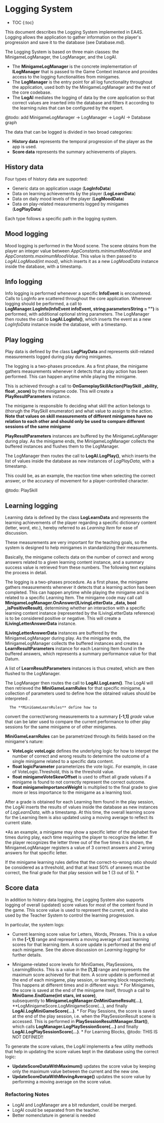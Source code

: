 # Logging System

* TOC
{:toc}

This document describes the Logging System implemented in EA4S.
Logging allows the application to gather information on the player's progression
 and save it to the database (see Database.md).

The Logging System is based on three main classes:
 the MinigameLogManager, the LogManager, and the LogAI.
  * The **MinigameLogManager** is the  concrete implementation of **ILogManager**
   that is passed to the Game Context instance
    and provides access to the logging functionalities from minigames.
  * The **LogManager** is the entry point for all log functionality throughout the
    application, used both by the MinigameLogManager and the rest of the core codebase.
  * The **LogAI** mediates the logging of data by the core application
    so that correct values are inserted into the database
    and filters it according to the learning rules that can be configured by the expert.

@todo: add MinigameLogManager -> LogManager -> LogAI -> Database graph


The data that can be logged is divided in two broad categories:
 * **History data** represents the temporal progression of the player as the app is used.
 * **Score data** represents the summary achievements of players.


## History data

Four types of history data are supported:
 * Generic data on application usage (**LogInfoData**)
 * Data on learning achievements by the player (**LogLearnData**)
 * Data on daily mood levels of the player (**LogMoodData**)
 * Data on play-related measurements logged by minigames (**LogPlayData**)

Each type follows a specific path in the logging system.

## Mood logging

Mood logging is performed in the Mood scene.
The scene obtains from the player an integer value
between *AppConstants.minimumMoodValue* and *AppConstants.maximumMoodValue*.
This value is then passed to *LogAI.LogMood(int mood)*,
 which inserts it as a new *LogMoodData* instance inside the database,
  with a timestamp.

## Info logging

Info logging is performed whenever a specific **InfoEvent** is encountered.
Calls to LogInfo are scattered throughout the core application.
Whenever logging should be performed, a call to  
 **LogManager.LogInfo(InfoEvent infoEvent, string parametersString = "")**
  is performed, with additional optional string parameters.
 The LogManager then routes the call to
 **LogAI.LogInfo()**, which
  inserts the event as a new *LogInfoData* instance
   inside the database, with a timestamp.


## Play logging

 Play data is defined by the class
 **LogPlayData** and represents
  skill-related measurements
   logged during play during minigames.

The logging is a two-phases procedure.
 As a first phase, the minigame gathers measurements whenever it detects that
  a play action has been performed. This can happen anytime while playing the minigame.

This is achieved
 through a call to **OnGameplaySkillAction(PlaySkill _ability, float _score)**
  by the minigame code.
  This will create a **PlayResultParameters** instance.

The minigame is responsible fo deciding what skill
 the action belongs to (thorugh the PlaySkill enumerator)
 and what value to assign to the action.
 **Note that values on skill measurements of different
  minigames have no relation to each other and should only be used
   to compare different sessions of the same minigame**

  **PlayResultParameters** instances are
 buffered by the MinigameLogManager during play.
  As the minigame ends, the MinigameLogManager
   collects the buffered instances
    and flushes them to the LogManager.

 The LogManager then routes the call to
 **LogAI.LogPlay()**, which
  inserts the list of values inside the database as new
 instances of *LogPlayData*, with a timestamp.

   This could be, as an example,
    the reaction time when selecting the correct answer,
 or the accuracy of movement for a player-controlled character.


  @todo: PlaySkill

## Learning logging

Learning data is defined by the class
 **LogLearnData** and represents
  the learning achievements of the player
   regarding a specific dictionary content (letter, word, etc.),
    hereby referred to as *Learning Item* for ease of discussion.

These measurements are very important for the teaching goals,
 so the system is designed to help minigames
 in standardizing their measurements.

 Basically, the minigame collects data on the number of correct
  and wrong answers related to a given learning content instance,
   and a summary success value is retrieved from these numbers.
 The following text explains the process in detail.

The logging is a two-phases procedure.
 As a first phase, the minigame gathers measurements whenever it detects that
  a learning action has been completed.
  This can happen anytime while playing the minigame
   and is related to a specific Learning Item.
The minigame code may call call **MinigameLogManager.OnAnswer(ILivingLetterData _data, bool _isPositiveResult)**,
 determining whether an interaction with a specific learning content instance
  (represented by the ILivingLetterData reference) is to be considered positive or negative.
  This will create a **ILivingLetterAnswerData** instance.

  **ILivingLetterAnswerData** instances are buffered by the MinigameLogManager during play.
  As the minigame ends, the MinigameLogManager collects the buffered instances
    and creates a **LearnResultParameters** instance
	 for each Learning Item found in the buffered answers,
	 which represents a summary performance
	  value for that Datum.

 A list of **LearnResultParameters** instances is thus created,
  which are then flushed to the LogManager.

 The LogManager then routes the call to
 **LogAI.LogLearn()**.
  The LogAI will then retrieved the **MiniGameLearnRules**
   for that specific minigame,
   a collection of parameters  used to define how the obtained values should be interpreted .

	  The **MiniGameLearnRules** define how to
  convert the correct/wrong measurements to a summary **[-1,1]** *grade* value
   that can be later used to compare the current performance
 to other play sessions for the same minigame or  of other minigames.

 **MiniGameLearnRules** can be parametrized through its fields based on the minigame's nature:
  * **VoteLogic voteLogic** defines the underlying logic for
   how to interpet the number of correct and wrong results to determine the outcome of a single minigame
    related to a specific data content.
  * **float logicParameter** parameterizes the vote logic. For example, in case of VoteLogic.Threshold, this is the threshold value.
  * **float minigameVoteSkewOffset** is used to offset all grade values if a minigame is found to not correctly represent the correct outcome.
  * **float minigameImportanceWeight** is multiplied to
   the final grade to give more or less importance to the minigame as a learning tool.

  After a grade is obtained for each Learning Item found in the play session,
   the LogAI inserts the results of values inside the database as new
 instances of *LogLearnData*, with a timestamp.
   At this time, the overall learning score for the Learning Item is also updated
 using a moving average to reflect its current state.

*As an example, a minigame may show a specific letter of the alphabet
 five times during play, each time requiring the player to recognize the letter.
 If the player recognizes the letter three out of the five times it is shown,
  the MinigameLogManager registers a value of 3 correct answers and 2 wrong answers
   for that specific letter.

 If the minigame learning rules define that the
  correct-to-wrong ratio should be considered as a threshold,
   and that at least 50% of answers must be correct, the final
    grade for that play session will be 1 (3 out of 5).
	*




## Score data

In addition to history data logging,
 the Logging System also supports logging of overall (updated)
  score values for most of the content found in the game.
 This score value is used to represent the current,
  and is also used by the Teacher System to control the learning progression.

In particular, the system logs:
  * Current learning score value for Letters, Words, Phrases.
    This is a value in the **[-1,1]** range and represents a moving average of
	 past learning scores for that learning item.
	 A score update is performed at the end of each minigame.
	 See the above discussion on *Learning logging* for further details.

  * Minigame-related score levels for MiniGames, PlaySessions, LearningBlocks.
     This is a value in the **[1,3]** range and represents
	  the maximum score achieved for that item.
	  A score update is performed at the end of each minigame, play session, or learning block respectively.
	  This happens at different times and in different ways:
	    * For Minigames, the score is saved at the end of the minigame itself, through
	    a call to **MiniGame.EndGame(int stars, int score)**,  
		  subsequently to **MinigameLogManager.OnMiniGameResult(...)**,
		  **LogMinigameScore.LogMinigameScore(...), and finally **LogAI.LogMiniGameScore(...)**.
	    * For Play Sessions, the score is saved at the end of  the play session,
	    i.e. when the PlaySessionResult scene is accessed.
		 This is performed  in **PlaySessionResultManager.Start()**,
		  which calls **LogManager.LogPlaySessionScore(...)**
		   and finally **LogAI.LogPlaySessionScore(...)**.
		* For Learning Blocks,
			@todo: THIS IS NOT DEFINED!!






To generate the score values,
 the LogAI implements a few utility methods that help in
  updating the score values kept in the database using the correct logic:
  * **UpdateScoreDataWithMaximum()** updates the score value by keeping only the maximum value between the current and the new one.
  * **UpdateScoreDataWithMovingAverage()** updates the score value by performing a moving average on the score value.


### Refactoring Notes

 * LogAI and LogManager are a bit redundant, could be merged.
 * LogAI could be separated from the teacher.
 * Better nomenclature in general is needed
